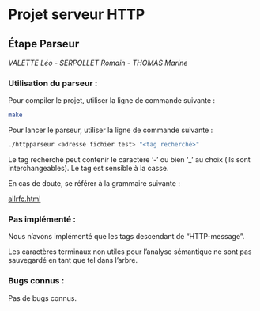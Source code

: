 # **Projet serveur HTTP**

## **Étape Parseur**

_VALETTE Léo - SERPOLLET Romain - THOMAS Marine_

### Utilisation du parseur :

Pour compiler le projet, utiliser la ligne de commande suivante :

```bash
make
```

Pour lancer le parseur, utiliser la ligne de commande suivante :

```bash
./httpparseur <adresse fichier test> "<tag recherché>"
```

Le tag recherché peut contenir le caractère ‘-’ ou bien ‘_’ au choix (ils sont interchangeables). Le tag est sensible à la casse.

En cas de doute, se référer à la grammaire suivante :

[allrfc.html](doc_README/allrfc.html)

### Pas implémenté :

Nous n’avons implémenté que les tags descendant de “HTTP-message”.

Les caractères terminaux non utiles pour l’analyse sémantique ne sont pas sauvegardé en tant que tel dans l’arbre.

### Bugs connus :

Pas de bugs connus.
